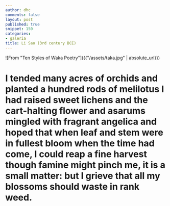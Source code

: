 ```yaml
---
author: dhc
comments: false
layout: post 
published: true
snippet: 150
categories:
- galeria
title: Li Sao (3rd century BCE)
---
```


![From "Ten Styles of Waka Poetry"]({{"/assets/taka.jpg" | absolute_url}})

<h1 class="f2 dark-gray measure lh-title fw1"> I tended many acres of orchids and planted a hundred rods of melilotus   I had raised sweet lichens and the cart-halting flower   and asarums mingled with fragrant angelica   and hoped that when leaf and stem were in fullest bloom   when the time had come, I could reap a fine harvest   though famine might pinch me, it is a small matter:   but I grieve that all my blossoms should waste in rank weed. </h1>

